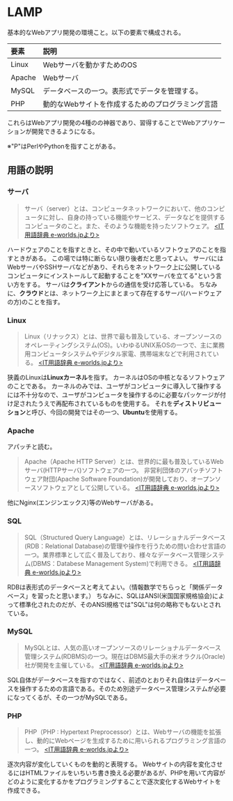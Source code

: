 # LAMP
基本的なWebアプリ開発の環境こと。以下の要素で構成される。

要素|説明
:--|:--
Linux|Webサーバを動かすためのOS
Apache|Webサーバ
MySQL|データベースの一つ。表形式でデータを管理する。
PHP|動的なWebサイトを作成するためのプログラミング言語

これらはWebアプリ開発の4種のの神器であり、習得することでWebアプリケーションが開発できるようになる。

※"P"はPerlやPythonを指すことがある。

## 用語の説明
### サーバ
> サーバ（server）とは、コンピュータネットワークにおいて、他のコンピュータに対し、自身の持っている機能やサービス、データなどを提供するコンピュータのこと。また、そのような機能を持ったソフトウェア。
> [<IT用語辞典 e-worlds.jpより>](https://e-words.jp/w/サーバ.html)

ハードウェアのことを指すときと、その中で動いているソフトウェアのことを指すときがある。
この場では特に断らない限り後者だと思ってよい。
サーバにはWebサーバやSSHサーバなどがあり、それらをネットワーク上に公開しているコンピュータにインストールして起動することを"XXサーバを立てる"という言い方をする。
サーバは**クライアント**からの通信を受け応答している。
ちなみに、**クラウド**とは、ネットワーク上にまとまって存在するサーバ(ハードウェアの方)のことを指す。

### Linux
>  Linux（リナックス）とは、世界で最も普及している、オープンソースのオペレーティングシステム(OS)。いわゆるUNIX系OSの一つで、主に業務用コンピュータシステムやデジタル家電、携帯端末などで利用されている。
> [<IT用語辞典 e-worlds.jpより>](https://e-words.jp/w/Linux.html)

狭義のLinuxは**Linuxカーネル**を指す。
カーネルはOSの中核となるソフトウェアのことである。
カーネルのみでは、ユーザがコンピュータに導入して操作するには不十分なので、ユーザがコンピュータを操作するのに必要なパッケージが付け足されたうえで再配布されているものを使用する。
それを**ディストリビューション**と呼び、今回の開発ではその一つ、**Ubuntu**を使用する。

### Apache
アパッチと読む。
> Apache（Apache HTTP Server）とは、世界的に最も普及しているWebサーバ(HTTPサーバ)ソフトウェアの一つ。 非営利団体のアパッチソフトウェア財団(Apache Software Foundation)が開発しており、オープンソースソフトウェアとして公開している。
> [<IT用語辞典 e-worlds.jpより>](https://e-words.jp/w/Apache.html)

他にNginx(エンジンエックス)等のWebサーバがある。

### SQL
> SQL（Structured Query Language）とは、リレーショナルデータベース(RDB：Relational Database)の管理や操作を行うための問い合わせ言語の一つ。業界標準として広く普及しており、様々なデータベース管理システム(DBMS：Databese Management System)で利用できる。
> [<IT用語辞典 e-worlds.jpより>](https://e-words.jp/w/SQL.html)

RDBは表形式のデータベースと考えてよい。（情報数学でちらっと「関係データベース」を習ったと思います。）
ちなみに、SQLはANSI(米国国家規格協会)によって標準化されたのだが、そのANSI規格では"SQL"は何の略称でもないとされている。

### MySQL
>  MySQLとは、人気の高いオープンソースのリレーショナルデータベース管理システム(RDBMS)の一つ。現在はDBMS最大手の米オラクル(Oracle)社が開発を主催している。
> [<IT用語辞典 e-worlds.jpより>](https://e-words.jp/w/MySQL.html)

SQL自体がデータベースを指すのではなく、前述のとおりそれ自体はデータベースを操作するための言語である。そのため別途データベース管理システムが必要になってくるが、その一つがMySQLである。

### PHP
>PHP（PHP : Hypertext Preprocessor）とは、Webサーバの機能を拡張し、動的にWebページを生成するために用いられるプログラミング言語の一つ。
> [<IT用語辞典 e-worlds.jpより>](https://e-words.jp/w/PHP.html)

逐次内容が変化していくものを動的と表現する。
Webサイトの内容を変化させるにはHTMLファイルをいちいち書き換える必要があるが、PHPを用いて内容がどのように変化するかをプログラミングすることで逐次変化するWebサイトを作成できる。
